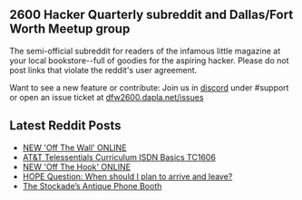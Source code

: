 ## 2600 Hacker Quarterly subreddit and Dallas/Fort Worth Meetup group
The semi-official subreddit for readers of the infamous little magazine at your local bookstore--full of goodies for the aspiring hacker. Please do not post links that violate the reddit's user agreement.

Want to see a new feature or contribute: 
Join us in [discord](https://dfw2600.dapla.net/chat) under #support or open an issue ticket at [dfw2600.dapla.net/issues](https://dfw2600.dapla.net/issues)

## Latest Reddit Posts
<!-- BLOG-POST-LIST:START -->
- [NEW 'Off The Wall' ONLINE](https://2600.com/wall/17-06-2025)
- [AT&T Telessentials Curriculum ISDN Basics TC1606](https://www.reddit.com/r/2600/comments/1l9fqie/att_telessentials_curriculum_isdn_basics_tc1606/)
- [NEW 'Off The Hook' ONLINE](https://2600.com/hook/11-06-2025)
- [HOPE Question: When should I plan to arrive and leave?](https://www.reddit.com/r/2600/comments/1l7z4r6/hope_question_when_should_i_plan_to_arrive_and/)
- [The Stockade’s Antique Phone Booth](https://www.reddit.com/r/2600/comments/1l64a2r/the_stockades_antique_phone_booth/)
<!-- BLOG-POST-LIST:END -->
